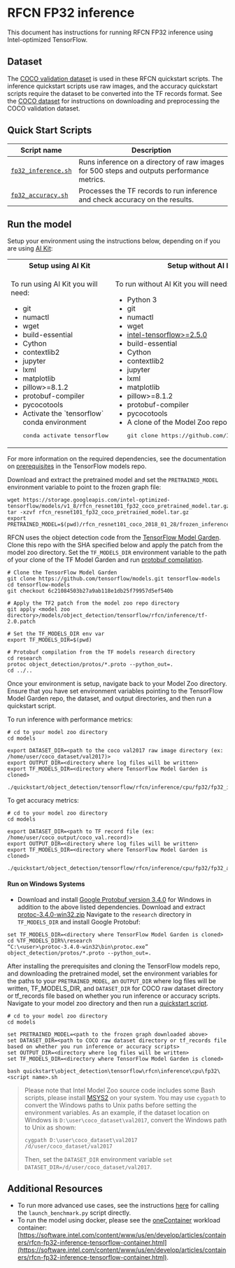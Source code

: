 <!--- 0. Title -->
# RFCN FP32 inference

<!-- 10. Description -->

This document has instructions for running RFCN FP32 inference using
Intel-optimized TensorFlow.


<!--- 30. Datasets -->
## Dataset

The [COCO validation dataset](http://cocodataset.org) is used in these
RFCN quickstart scripts. The inference quickstart scripts use raw images,
and the accuracy quickstart scripts require the dataset to be converted
into the TF records format.
See the [COCO dataset](/datasets/coco/README.md) for instructions on
downloading and preprocessing the COCO validation dataset.


<!--- 40. Quick Start Scripts -->
## Quick Start Scripts

| Script name | Description |
|-------------|-------------|
| [`fp32_inference.sh`](fp32_inference.sh) | Runs inference on a directory of raw images for 500 steps and outputs performance metrics. |
| [`fp32_accuracy.sh`](fp32_accuracy.sh) | Processes the TF records to run inference and check accuracy on the results. |

<!--- 50. AI Kit -->
## Run the model

Setup your environment using the instructions below, depending on if you are
using [AI Kit](/docs/general/tensorflow/AIKit.md):

<table>
  <tr>
    <th>Setup using AI Kit</th>
    <th>Setup without AI Kit</th>
  </tr>
  <tr>
    <td>
      <p>To run using AI Kit you will need:</p>
      <ul>
        <li>git
        <li>numactl
        <li>wget
        <li>build-essential
        <li>Cython
        <li>contextlib2
        <li>jupyter
        <li>lxml
        <li>matplotlib
        <li>pillow>=8.1.2
        <li>protobuf-compiler
        <li>pycocotools
        <li>Activate the `tensorflow` conda environment
        <pre>conda activate tensorflow</pre>
      </ul>
    </td>
    <td>
      <p>To run without AI Kit you will need:</p>
      <ul>
        <li>Python 3
        <li>git
        <li>numactl
        <li>wget
        <li><a href="https://pypi.org/project/intel-tensorflow/">intel-tensorflow>=2.5.0</a>
        <li>build-essential
        <li>Cython
        <li>contextlib2
        <li>jupyter
        <li>lxml
        <li>matplotlib
        <li>pillow>=8.1.2
        <li>protobuf-compiler
        <li>pycocotools
        <li>A clone of the Model Zoo repo<br />
        <pre>git clone https://github.com/IntelAI/models.git</pre>
      </ul>
    </td>
  </tr>
</table>

For more information on the required dependencies, see the documentation on [prerequisites](https://github.com/tensorflow/models/blob/6c21084503b27a9ab118e1db25f79957d5ef540b/research/object_detection/g3doc/installation.md#installation)
in the TensorFlow models repo.

Download and extract the pretrained model and set the `PRETRAINED_MODEL`
environment variable to point to the frozen graph file:
```
wget https://storage.googleapis.com/intel-optimized-tensorflow/models/v1_8/rfcn_resnet101_fp32_coco_pretrained_model.tar.gz
tar -xzvf rfcn_resnet101_fp32_coco_pretrained_model.tar.gz
export PRETRAINED_MODEL=$(pwd)/rfcn_resnet101_coco_2018_01_28/frozen_inference_graph.pb
```

RFCN uses the object detection code from the [TensorFlow Model Garden](https://github.com/tensorflow/models).
Clone this repo with the SHA specified below and apply the patch from the model zoo directory.
Set the `TF_MODELS_DIR` environment variable to the path of your clone of the TF Model Garden and
run [protobuf compilation](https://github.com/tensorflow/models/blob/6c21084503b27a9ab118e1db25f79957d5ef540b/research/object_detection/g3doc/installation.md#protobuf-compilation).
```
# Clone the TensorFlow Model Garden
git clone https://github.com/tensorflow/models.git tensorflow-models
cd tensorflow-models
git checkout 6c21084503b27a9ab118e1db25f79957d5ef540b

# Apply the TF2 patch from the model zoo repo directory
git apply <model zoo directory>/models/object_detection/tensorflow/rfcn/inference/tf-2.0.patch

# Set the TF_MODELS_DIR env var
export TF_MODELS_DIR=$(pwd)

# Protobuf compilation from the TF models research directory
cd research
protoc object_detection/protos/*.proto --python_out=.
cd ../..
```

Once your environment is setup, navigate back to your Model Zoo directory. Ensure that
you have set environment variables pointing to the TensorFlow Model Garden repo, the dataset,
and output directories, and then run a quickstart script.

To run inference with performance metrics:
```
# cd to your model zoo directory
cd models

export DATASET_DIR=<path to the coco val2017 raw image directory (ex: /home/user/coco_dataset/val2017)>
export OUTPUT_DIR=<directory where log files will be written>
export TF_MODELS_DIR=<directory where TensorFlow Model Garden is cloned>

./quickstart/object_detection/tensorflow/rfcn/inference/cpu/fp32/fp32_inference.sh
```

To get accuracy metrics:
```
# cd to your model zoo directory
cd models

export DATASET_DIR=<path to TF record file (ex: /home/user/coco_output/coco_val.record)>
export OUTPUT_DIR=<directory where log files will be written>
export TF_MODELS_DIR=<directory where TensorFlow Model Garden is cloned>

./quickstart/object_detection/tensorflow/rfcn/inference/cpu/fp32/fp32_accuracy.sh
```

#### Run on Windows Systems
* Download and install [Google Protobuf version 3.4.0]((https://github.com/protocolbuffers/protobuf/releases/tag/v3.4.0)) for Windows in addition to the above listed dependencies.
Download and extract [protoc-3.4.0-win32.zip](https://github.com/protocolbuffers/protobuf/releases/download/v3.4.0/protoc-3.4.0-win32.zip)
Navigate to the `research` directory in `TF_MODELS_DIR` and install Google Protobuf:
```
set TF_MODELS_DIR=<directory where TensorFlow Model Garden is cloned>
cd %TF_MODELS_DIR%\research
“C:\<user>\protoc-3.4.0-win32\bin\protoc.exe” object_detection/protos/*.proto --python_out=.
```

After installing the prerequisites and cloning the TensorFlow models repo, and downloading the pretrained model,
set the environment variables for the paths to your `PRETRAINED_MODEL`, an `OUTPUT_DIR` where log files will be written,
TF_MODELS_DIR, and `DATASET_DIR` for COCO raw dataset directory or tf_records file based on whether you run inference or accuracy scripts.
Navigate to your model zoo directory and then run a [quickstart script](#quick-start-scripts).
```
# cd to your model zoo directory
cd models

set PRETRAINED_MODEL=<path to the frozen graph downloaded above>
set DATASET_DIR=<path to COCO raw dataset directory or tf_records file based on whether you run inference or accuracy scripts>
set OUTPUT_DIR=<directory where log files will be written>
set TF_MODELS_DIR=<directory where TensorFlow Model Garden is cloned>

bash quickstart\object_detection\tensorflow\rfcn\inference\cpu\fp32\<script name>.sh
```
> Please note that Intel Model Zoo source code includes some Bash scripts, please install [MSYS2](https://www.msys2.org) on your system.
You may use `cygpath` to convert the Windows paths to Unix paths before setting the environment variables. 
As an example, if the dataset location on Windows is `D:\user\coco_dataset\val2017`, convert the Windows path to Unix as shown:
> ```
> cygpath D:\user\coco_dataset\val2017
> /d/user/coco_dataset/val2017
>```
>Then, set the `DATASET_DIR` environment variable `set DATASET_DIR=/d/user/coco_dataset/val2017`.

<!--- 90. Resource Links-->
## Additional Resources

* To run more advanced use cases, see the instructions [here](Advanced.md)
  for calling the `launch_benchmark.py` script directly.
* To run the model using docker, please see the [oneContainer](http://software.intel.com/containers)
  workload container:<br />
  [https://software.intel.com/content/www/us/en/develop/articles/containers/rfcn-fp32-inference-tensorflow-container.html](https://software.intel.com/content/www/us/en/develop/articles/containers/rfcn-fp32-inference-tensorflow-container.html).


